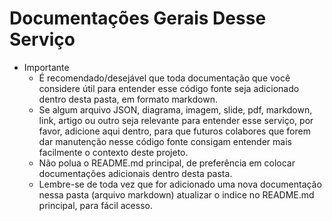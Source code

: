 # Documentações Gerais Desse Serviço

- Importante
  - É recomendado/desejável que toda documentação que você considere útil para entender esse código fonte seja adicionado dentro desta pasta, em formato markdown.
  - Se algum arquivo JSON, diagrama, imagem, slide, pdf, markdown, link, artigo ou outro seja relevante para entender esse serviço, por favor, adicione aqui dentro, para que futuros colabores que forem dar manutenção nesse código fonte consigam entender mais facilmente o contexto deste projeto.
  - Não polua o README.md principal, de preferência em colocar documentações adicionais dentro desta pasta.
  - Lembre-se de toda vez que for adicionado uma nova documentação nessa pasta (arquivo markdown) atualizar o indice no README.md principal, para fácil acesso.
